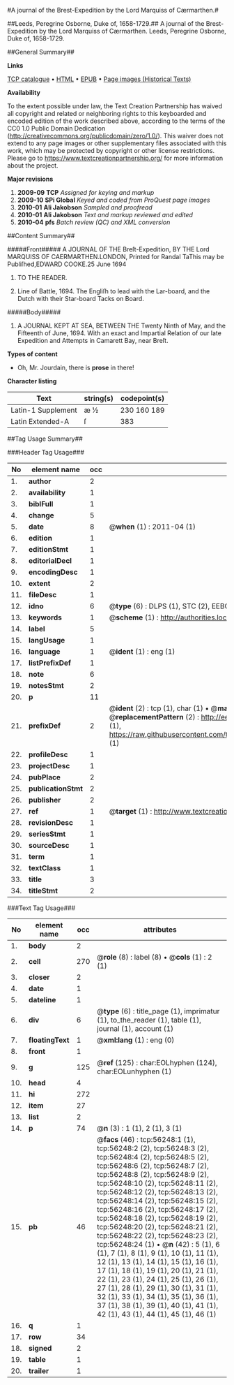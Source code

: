 #A journal of the Brest-Expedition by the Lord Marquiss of Cærmarthen.#

##Leeds, Peregrine Osborne, Duke of, 1658-1729.##
A journal of the Brest-Expedition by the Lord Marquiss of Cærmarthen.
Leeds, Peregrine Osborne, Duke of, 1658-1729.

##General Summary##

**Links**

[TCP catalogue](http://www.ota.ox.ac.uk/tcp/)  • 
[HTML](http://tei.it.ox.ac.uk/tcp/Texts-HTML/free/A70/A70551.html)  • 
[EPUB](http://tei.it.ox.ac.uk/tcp/Texts-EPUB/free/A70/A70551.epub) • 
[Page images (Historical Texts)](https://historicaltexts.jisc.ac.uk/eebo-12209912e)

**Availability**

To the extent possible under law, the Text Creation Partnership has waived all copyright and related or neighboring rights to this keyboarded and encoded edition of the work described above, according to the terms of the CC0 1.0 Public Domain Dedication (http://creativecommons.org/publicdomain/zero/1.0/). This waiver does not extend to any page images or other supplementary files associated with this work, which may be protected by copyright or other license restrictions. Please go to https://www.textcreationpartnership.org/ for more information about the project.

**Major revisions**

1. __2009-09__ __TCP__ *Assigned for keying and markup*
1. __2009-10__ __SPi Global__ *Keyed and coded from ProQuest page images*
1. __2010-01__ __Ali Jakobson__ *Sampled and proofread*
1. __2010-01__ __Ali Jakobson__ *Text and markup reviewed and edited*
1. __2010-04__ __pfs__ *Batch review (QC) and XML conversion*

##Content Summary##

#####Front#####
A JOURNAL OF THE Breſt-Expedition, BY THE Lord MARQUISS OF CAERMARTHEN.LONDON, Printed for Randal TaThis may be Publiſhed,EDWARD COOKE.25 June 1694
1. TO THE READER.

1. Line of Battle, 1694. The Engliſh to lead with the Lar-board, and the Dutch with their Star-board Tacks on Board.

#####Body#####

1. A JOURNAL KEPT AT SEA, BETWEEN THE Twenty Ninth of May, and the Fifteenth of June, 1694. With an exact and Impartial Relation of our late Expedition and Attempts in Camarett Bay, near Breſt.

**Types of content**

  * Oh, Mr. Jourdain, there is **prose** in there!

**Character listing**


|Text|string(s)|codepoint(s)|
|---|---|---|
|Latin-1 Supplement|æ ½|230 160 189|
|Latin Extended-A|ſ|383|

##Tag Usage Summary##

###Header Tag Usage###

|No|element name|occ|attributes|
|---|---|---|---|
|1.|__author__|2||
|2.|__availability__|1||
|3.|__biblFull__|1||
|4.|__change__|5||
|5.|__date__|8| @__when__ (1) : 2011-04 (1)|
|6.|__edition__|1||
|7.|__editionStmt__|1||
|8.|__editorialDecl__|1||
|9.|__encodingDesc__|1||
|10.|__extent__|2||
|11.|__fileDesc__|1||
|12.|__idno__|6| @__type__ (6) : DLPS (1), STC (2), EEBO-CITATION (1), OCLC (1), VID (1)|
|13.|__keywords__|1| @__scheme__ (1) : http://authorities.loc.gov/ (1)|
|14.|__label__|5||
|15.|__langUsage__|1||
|16.|__language__|1| @__ident__ (1) : eng (1)|
|17.|__listPrefixDef__|1||
|18.|__note__|6||
|19.|__notesStmt__|2||
|20.|__p__|11||
|21.|__prefixDef__|2| @__ident__ (2) : tcp (1), char (1)  •  @__matchPattern__ (2) : ([0-9\-]+):([0-9IVX]+) (1), (.+) (1)  •  @__replacementPattern__ (2) : http://eebo.chadwyck.com/downloadtiff?vid=$1&page=$2 (1), https://raw.githubusercontent.com/textcreationpartnership/Texts/master/tcpchars.xml#$1 (1)|
|22.|__profileDesc__|1||
|23.|__projectDesc__|1||
|24.|__pubPlace__|2||
|25.|__publicationStmt__|2||
|26.|__publisher__|2||
|27.|__ref__|1| @__target__ (1) : http://www.textcreationpartnership.org/docs/. (1)|
|28.|__revisionDesc__|1||
|29.|__seriesStmt__|1||
|30.|__sourceDesc__|1||
|31.|__term__|1||
|32.|__textClass__|1||
|33.|__title__|3||
|34.|__titleStmt__|2||


###Text Tag Usage###

|No|element name|occ|attributes|
|---|---|---|---|
|1.|__body__|2||
|2.|__cell__|270| @__role__ (8) : label (8)  •  @__cols__ (1) : 2 (1)|
|3.|__closer__|2||
|4.|__date__|1||
|5.|__dateline__|1||
|6.|__div__|6| @__type__ (6) : title_page (1), imprimatur (1), to_the_reader (1), table (1), journal (1), account (1)|
|7.|__floatingText__|1| @__xml:lang__ (1) : eng (0)|
|8.|__front__|1||
|9.|__g__|125| @__ref__ (125) : char:EOLhyphen (124), char:EOLunhyphen (1)|
|10.|__head__|4||
|11.|__hi__|272||
|12.|__item__|27||
|13.|__list__|2||
|14.|__p__|74| @__n__ (3) : 1 (1), 2 (1), 3 (1)|
|15.|__pb__|46| @__facs__ (46) : tcp:56248:1 (1), tcp:56248:2 (2), tcp:56248:3 (2), tcp:56248:4 (2), tcp:56248:5 (2), tcp:56248:6 (2), tcp:56248:7 (2), tcp:56248:8 (2), tcp:56248:9 (2), tcp:56248:10 (2), tcp:56248:11 (2), tcp:56248:12 (2), tcp:56248:13 (2), tcp:56248:14 (2), tcp:56248:15 (2), tcp:56248:16 (2), tcp:56248:17 (2), tcp:56248:18 (2), tcp:56248:19 (2), tcp:56248:20 (2), tcp:56248:21 (2), tcp:56248:22 (2), tcp:56248:23 (2), tcp:56248:24 (1)  •  @__n__ (42) : 5 (1), 6 (1), 7 (1), 8 (1), 9 (1), 10 (1), 11 (1), 12 (1), 13 (1), 14 (1), 15 (1), 16 (1), 17 (1), 18 (1), 19 (1), 20 (1), 21 (1), 22 (1), 23 (1), 24 (1), 25 (1), 26 (1), 27 (1), 28 (1), 29 (1), 30 (1), 31 (1), 32 (1), 33 (1), 34 (1), 35 (1), 36 (1), 37 (1), 38 (1), 39 (1), 40 (1), 41 (1), 42 (1), 43 (1), 44 (1), 45 (1), 46 (1)|
|16.|__q__|1||
|17.|__row__|34||
|18.|__signed__|2||
|19.|__table__|1||
|20.|__trailer__|1||
